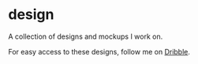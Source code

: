# design
A collection of designs and mockups I work on.

For easy access to these designs, follow me on [Dribble](https://dribbble.com/eddiekaiger).
